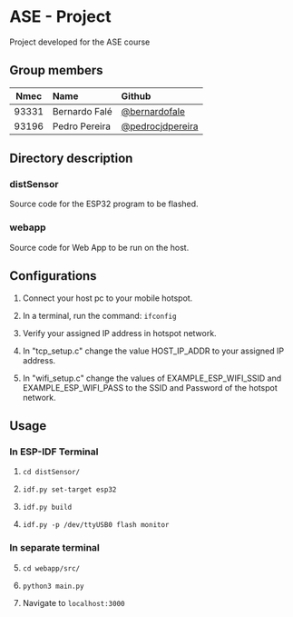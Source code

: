# ASE - Project
Project developed for the ASE course
## Group members
| Nmec | Name | Github |
| :--: | :--- | :----- |
| 93331 | Bernardo Falé | [@bernardofale](https://github.com/bernardofale) |
| 93196 | Pedro Pereira | [@pedrocjdpereira](https://github.com/pedrocjdpereira) |

## Directory description
### distSensor
Source code for the ESP32 program to be flashed.
### webapp
Source code for Web App to be run on the host.

## Configurations

1. Connect your host pc to your mobile hotspot.

2. In a terminal, run the command:
`ifconfig`

3. Verify your assigned IP address in hotspot network.

4. In "tcp_setup.c" change the value HOST_IP_ADDR to your assigned IP address.

5. In "wifi_setup.c" change the values of EXAMPLE_ESP_WIFI_SSID and EXAMPLE_ESP_WIFI_PASS to the SSID and Password of the hotspot network.

## Usage

### In ESP-IDF Terminal

1. `cd distSensor/`

2. `idf.py set-target esp32`

3. `idf.py build`

4. `idf.py -p /dev/ttyUSB0 flash monitor`

### In separate terminal

5. `cd webapp/src/`

6. `python3 main.py`

7. Navigate to `localhost:3000`

#